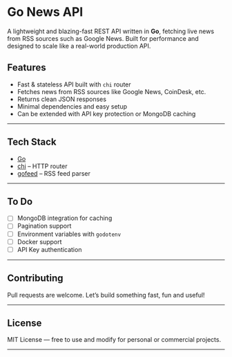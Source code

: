 #  Go News API

A lightweight and blazing-fast REST API written in **Go**, fetching live news from RSS sources such as Google News. Built for performance and designed to scale like a real-world production API.

##  Features

-  Fast & stateless API built with `chi` router
-  Fetches news from RSS sources like Google News, CoinDesk, etc.
-  Returns clean JSON responses
-  Minimal dependencies and easy setup
-  Can be extended with API key protection or MongoDB caching

---

##  Tech Stack

- [Go](https://golang.org/)
- [chi](https://github.com/go-chi/chi) – HTTP router
- [gofeed](https://github.com/mmcdole/gofeed) – RSS feed parser

---

## To Do

- [ ] MongoDB integration for caching
- [ ] Pagination support
- [ ] Environment variables with `godotenv`
- [ ] Docker support
- [ ] API Key authentication

---

##  Contributing

Pull requests are welcome. Let’s build something fast, fun and useful!

---

## License

MIT License — free to use and modify for personal or commercial projects.

---
